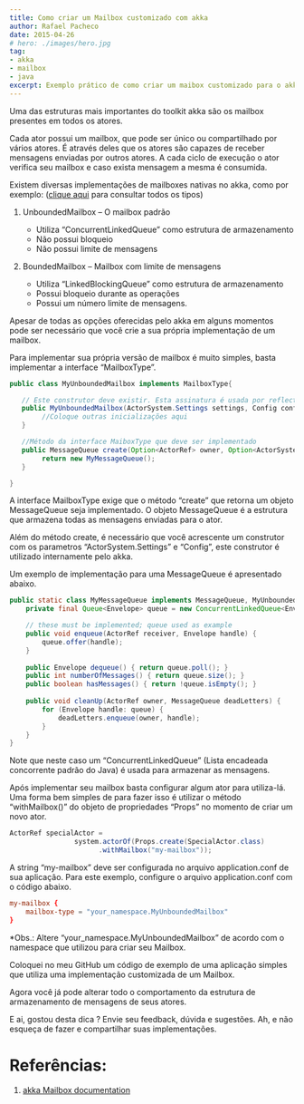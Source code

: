 ```yaml
---
title: Como criar um Mailbox customizado com akka
author: Rafael Pacheco
date: 2015-04-26
# hero: ./images/hero.jpg
tag:
- akka
- mailbox
- java
excerpt: Exemplo prático de como criar um maibox customizado para o akka. 
---
```


Uma das estruturas mais importantes do toolkit akka são os mailbox presentes em todos os atores.

Cada ator possui um mailbox, que pode ser único ou compartilhado por vários atores. É através deles que os atores são capazes de receber mensagens enviadas por outros atores. A cada ciclo de execução o ator verifica seu mailbox e caso exista mensagem a mesma é consumida.

Existem diversas implementações de mailboxes nativas no akka, como por exemplo: ([clique aqui](http://doc.akka.io/docs/akka/current/java/mailboxes.html) para consultar todos os tipos)

1. UnboundedMailbox – O mailbox padrão
    - Utiliza “ConcurrentLinkedQueue” como estrutura de armazenamento
    - Não possui bloqueio
    - Não possui limite de mensagens

2. BoundedMailbox – Mailbox com limite de mensagens
    * Utiliza “LinkedBlockingQueue” como estrutura de armazenamento
    * Possui bloqueio durante as operações
    * Possui um número limite de mensagens.

Apesar de todas as opções oferecidas pelo akka em alguns momentos pode ser necessário que você crie a sua própria implementação de um mailbox.

Para implementar sua própria versão de mailbox é muito simples, basta implementar a interface “MailboxType”.

```java
public class MyUnboundedMailbox implements MailboxType{

   // Este construtor deve existir. Esta assinatura é usada por reflection pelo Akka
   public MyUnboundedMailbox(ActorSystem.Settings settings, Config config) {
        //Coloque outras inicializações aqui
   }

   //Método da interface MaiboxType que deve ser implementado
   public MessageQueue create(Option<ActorRef> owner, Option<ActorSystem> system) {
        return new MyMessageQueue();
   }

}
```

A interface MailboxType exige que o método “create” que retorna um objeto MessageQueue seja implementado. O objeto MessageQueue é a estrutura que armazena todas as mensagens enviadas para o ator.

Além do método create, é necessário que você acrescente um construtor com os parametros “ActorSystem.Settings” e “Config”, este construtor é utilizado internamente pelo akka.

Um exemplo de implementação para uma MessageQueue é apresentado abaixo.

```java
public static class MyMessageQueue implements MessageQueue, MyUnboundedMessageQueueSemantics {
    private final Queue<Envelope> queue = new ConcurrentLinkedQueue<Envelope>();

    // these must be implemented; queue used as example
    public void enqueue(ActorRef receiver, Envelope handle) {
        queue.offer(handle);
    }
    
    public Envelope dequeue() { return queue.poll(); }
    public int numberOfMessages() { return queue.size(); }
    public boolean hasMessages() { return !queue.isEmpty(); }
    
    public void cleanUp(ActorRef owner, MessageQueue deadLetters) {
        for (Envelope handle: queue) {
            deadLetters.enqueue(owner, handle);
        }
    }
}
```

Note que neste caso um “ConcurrentLinkedQueue” (Lista encadeada concorrente padrão do Java) é usada para armazenar as mensagens.

Após implementar seu mailbox basta configurar algum ator para utiliza-lá. Uma forma bem simples de para fazer isso é utilizar o método “withMailbox()” do objeto de propriedades “Props” no momento de criar um novo ator.

```java
ActorRef specialActor = 
                system.actorOf(Props.create(SpecialActor.class)
                      .withMailbox("my-mailbox"));
```

A string “my-mailbox” deve ser configurada no arquivo application.conf de sua aplicação.
Para este exemplo, configure o arquivo application.conf com o código abaixo.

```conf
my-mailbox {
    mailbox-type = "your_namespace.MyUnboundedMailbox"
}
```

*Obs.: Altere “your_namespace.MyUnboundedMailbox”
de acordo com o namespace que utilizou para criar seu Mailbox.

Coloquei no meu GitHub um código de exemplo de uma aplicação simples que utiliza uma implementação customizada de um Mailbox.

Agora você já pode alterar todo o comportamento da estrutura de armazenamento de mensagens de seus atores.

E ai, gostou desta dica ?
Envie seu feedback, dúvida e sugestões. Ah, e não esqueça de fazer e compartilhar suas implementações.

# Referências:

1. [akka Mailbox documentation](http://doc.akka.io/docs/akka/current/java/mailboxes.html)